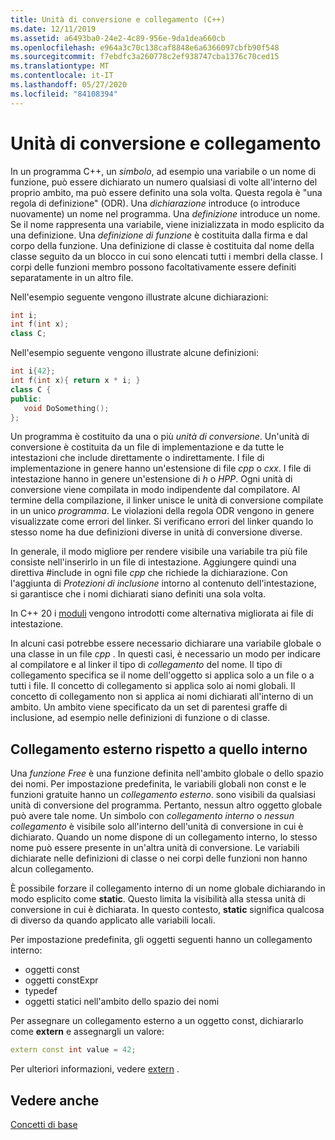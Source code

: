 ```yaml
---
title: Unità di conversione e collegamento (C++)
ms.date: 12/11/2019
ms.assetid: a6493ba0-24e2-4c89-956e-9da1dea660cb
ms.openlocfilehash: e964a3c70c138caf8848e6a6366097cbfb90f548
ms.sourcegitcommit: f7ebdfc3a260778c2ef938747cba1376c70ced15
ms.translationtype: MT
ms.contentlocale: it-IT
ms.lasthandoff: 05/27/2020
ms.locfileid: "84108394"
---
```

# <a name="translation-units-and-linkage"></a>Unità di conversione e collegamento

In un programma C++, un *simbolo*, ad esempio una variabile o un nome di funzione, può essere dichiarato un numero qualsiasi di volte all'interno del proprio ambito, ma può essere definito una sola volta. Questa regola è "una regola di definizione" (ODR). Una *dichiarazione* introduce (o introduce nuovamente) un nome nel programma. Una *definizione* introduce un nome. Se il nome rappresenta una variabile, viene inizializzata in modo esplicito da una definizione. Una *definizione di funzione* è costituita dalla firma e dal corpo della funzione. Una definizione di classe è costituita dal nome della classe seguito da un blocco in cui sono elencati tutti i membri della classe. I corpi delle funzioni membro possono facoltativamente essere definiti separatamente in un altro file.

Nell'esempio seguente vengono illustrate alcune dichiarazioni:

```cpp
int i;
int f(int x);
class C;
```

Nell'esempio seguente vengono illustrate alcune definizioni:

```cpp
int i{42};
int f(int x){ return x * i; }
class C {
public:
   void DoSomething();
};
```

Un programma è costituito da una o più *unità di conversione*. Un'unità di conversione è costituita da un file di implementazione e da tutte le intestazioni che include direttamente o indirettamente. I file di implementazione in genere hanno un'estensione di file *cpp* o *cxx*. I file di intestazione hanno in genere un'estensione di *h* o *HPP*. Ogni unità di conversione viene compilata in modo indipendente dal compilatore. Al termine della compilazione, il linker unisce le unità di conversione compilate in un unico *programma*. Le violazioni della regola ODR vengono in genere visualizzate come errori del linker. Si verificano errori del linker quando lo stesso nome ha due definizioni diverse in unità di conversione diverse.

In generale, il modo migliore per rendere visibile una variabile tra più file consiste nell'inserirlo in un file di intestazione. Aggiungere quindi una direttiva #include in ogni file *cpp* che richiede la dichiarazione. Con l'aggiunta di *Protezioni di inclusione* intorno al contenuto dell'intestazione, si garantisce che i nomi dichiarati siano definiti una sola volta.

In C++ 20 i [moduli](modules-cpp.md) vengono introdotti come alternativa migliorata ai file di intestazione.

In alcuni casi potrebbe essere necessario dichiarare una variabile globale o una classe in un file *cpp* . In questi casi, è necessario un modo per indicare al compilatore e al linker il tipo di *collegamento* del nome. Il tipo di collegamento specifica se il nome dell'oggetto si applica solo a un file o a tutti i file. Il concetto di collegamento si applica solo ai nomi globali. Il concetto di collegamento non si applica ai nomi dichiarati all'interno di un ambito. Un ambito viene specificato da un set di parentesi graffe di inclusione, ad esempio nelle definizioni di funzione o di classe.

## <a name="external-vs-internal-linkage"></a>Collegamento esterno rispetto a quello interno

Una *funzione Free* è una funzione definita nell'ambito globale o dello spazio dei nomi. Per impostazione predefinita, le variabili globali non const e le funzioni gratuite hanno un *collegamento esterno*. sono visibili da qualsiasi unità di conversione del programma. Pertanto, nessun altro oggetto globale può avere tale nome. Un simbolo con *collegamento interno* o *nessun collegamento* è visibile solo all'interno dell'unità di conversione in cui è dichiarato. Quando un nome dispone di un collegamento interno, lo stesso nome può essere presente in un'altra unità di conversione. Le variabili dichiarate nelle definizioni di classe o nei corpi delle funzioni non hanno alcun collegamento.

È possibile forzare il collegamento interno di un nome globale dichiarando in modo esplicito come **static**. Questo limita la visibilità alla stessa unità di conversione in cui è dichiarata. In questo contesto, **static** significa qualcosa di diverso da quando applicato alle variabili locali.

Per impostazione predefinita, gli oggetti seguenti hanno un collegamento interno:

- oggetti const
- oggetti constExpr
- typedef
- oggetti statici nell'ambito dello spazio dei nomi

Per assegnare un collegamento esterno a un oggetto const, dichiararlo come **extern** e assegnargli un valore:

```cpp
extern const int value = 42;
```

Per ulteriori informazioni, vedere [extern](extern-cpp.md) .

## <a name="see-also"></a>Vedere anche

[Concetti di base](../cpp/basic-concepts-cpp.md)
